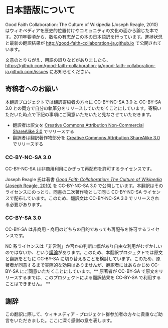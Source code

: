 # 日本語版について

Good Faith Collaboration: The Culture of Wikipedia (Joseph Reagle, 2010) はウィキペディアを歴史的位置付けやコミュニティの文化の面から論じた本です。2011年春頃から、数名の有志がこの本の日本語訳を行っています。進捗状況と最新の翻訳結果が http://good-faith-collaboration-ja.github.io で公開されています。

文意のとりちがえ、用語の誤りなどがありましたら、 https://github.com/good-faith-collaboration-ja/good-faith-collaboration-ja.github.com/issues にお知らせください。

## 寄稿者へのお願い

本翻訳プロジェクトでは翻訳寄稿者の方々に CC-BY-NC-SA 3.0 と CC-BY-SA 3.0 との両方で自分の執筆分をリリースしていただくことにしています。寄稿いただいた時点で下記の事項にご同意いただいたと見なさせていただきます。

* 翻訳者は訳文を [Creative Commons Attribution Non-Commercial ShareAlike 3.0](http://creativecommons.org/licenses/by-nc-sa/3.0/) でリリースする
* 翻訳者は翻訳著作物部分を [Creative Commons Attribution ShareAlike 3.0](http://creativecommons.org/licenses/by-sa/3.0/) でリリースする

### CC-BY-NC-SA 3.0

CC-BY-NC-SA は非商用利用にかぎって再配布を許可するライセンスです。

Joseph Reagle 氏は著書 [*Good Faith Collaboration: The Culture of Wikipedia* (Joseph Reagle, 2010)](http://reagle.org/joseph/2010/gfc/) を CC-BY-NC-SA 3.0 で公開しています。本翻訳はそのライセンスにのっとり、同書の二次著作物として同じ CC-BY-NC-SA ライセンスで配布しています。このため、翻訳文は CC-BY-NC-SA 3.0 でリリースされる必要があります。

### CC-BY-SA 3.0

CC-BY-SA は非商用・商用のどちらの目的であっても再配布を許可するライセンスです。

NC 系ライセンスは「非営利」か否かの判断に幅があり自由な利用がむずかしいのではないか、という[議論](http://wiki.creativecommons.org/NonCommercial)があります。このため、本翻訳プロジェクトでは原文と翻訳をともに CC-BY-SA に切り替えることを検討しています。このため、原著者が同意するまで実際的な効果はありませんが、翻訳者にはあらかじめ CC-BY-SA にご同意いただくことにしています。** 原著者が CC-BY-SA で原文をリリースするまでは、このプロジェクトによる翻訳結果を CC-BY-SA で利用することはできません。 **

## 謝辞

この翻訳に際して、ウィキメディア・プロジェクト群参加者の方々に貴重なご助言をいただきました。ここに深く感謝の意を表します。

